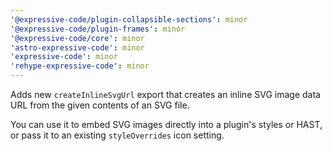 ```yaml
---
'@expressive-code/plugin-collapsible-sections': minor
'@expressive-code/plugin-frames': minor
'@expressive-code/core': minor
'astro-expressive-code': minor
'expressive-code': minor
'rehype-expressive-code': minor
---
```


Adds new `createInlineSvgUrl` export that creates an inline SVG image data URL from the given contents of an SVG file.

You can use it to embed SVG images directly into a plugin's styles or HAST, or pass it to an existing `styleOverrides` icon setting.

